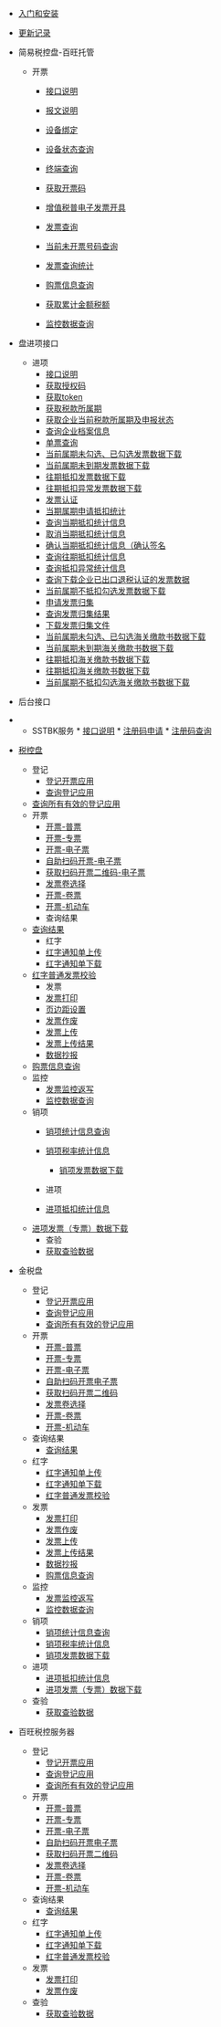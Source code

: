 * [入门和安装]()

* [更新记录](CHANGELOG)

* 简易税控盘-百旺托管
  
  * 开票
    * [接口说明](简易税控盘百旺托管/接口说明-简易税控盘-百旺托管.md)
    
    * [报文说明](简易税控盘百旺托管/报文说明-简易税控盘-百旺托管.md)
    
    * [设备绑定](简易税控盘百旺托管/设备绑定-简易税控盘-百旺托管.md)
    
    * [设备状态查询](简易税控盘百旺托管/设备状态查询-简易税控盘-百旺托管.md)
    
    * [终端查询](简易税控盘百旺托管/终端查询-简易税控盘-百旺托管.md)
    
    * [获取开票码](简易税控盘百旺托管/获取开票码-简易税控盘-百旺托管.md)
    
    * [增值税普电子发票开具](简易税控盘百旺托管/增值税普电子发票开具-简易税控盘-百旺托管.md)
    
    * [发票查询](简易税控盘百旺托管/发票查询-简易税控盘-百旺托管.md)
    
    * [当前未开票号码查询](简易税控盘百旺托管/当前未开票号码查询-简易税控盘-百旺托管.md)
    
    * [发票查询统计](简易税控盘百旺托管/发票查询统计-简易税控盘-百旺托管.md)
    
    * [购票信息查询](简易税控盘百旺托管/购票信息查询-简易税控盘-百旺托管.md)
    
    * [获取累计金额税额](简易税控盘百旺托管/获取累计金额税额-简易税控盘-百旺托管.md)
    
    * [监控数据查询](简易税控盘百旺托管/监控数据查询-简易税控盘-百旺托管.md)
  
* 盘进项接口
  
  * 进项
    * [接口说明](盘进项接口/接口说明-盘进项.md)
    * [获取授权码](盘进项接口/获取授权码-盘进项.md)
    * [获取token](盘进项接口/获取token-盘进项.md)
    * [获取税款所属期](盘进项接口/获取税款所属期-盘进项.md)
    * [获取企业当前税款所属期及申报状态](盘进项接口/获取企业当前税款所属期及申报状态-盘进项.md)
    * [查询企业档案信息](盘进项接口/查询企业档案信息-盘进项.md)
    * [单票查询](盘进项接口/单票查询-盘进项.md)
    * [当前属期未勾选、已勾选发票数据下载](盘进项接口/当前属期未勾选、已勾选发票数据下载-盘进项.md)
    * [当前属期未到期发票数据下载](盘进项接口/当前属期未到期发票数据下载-盘进项.md)
    * [往期抵扣发票数据下载](盘进项接口/往期抵扣发票数据下载-盘进项.md)
    * [往期抵扣异常发票数据下载](盘进项接口/往期抵扣异常发票数据下载-盘进项.md)
    * [发票认证](盘进项接口/发票认证-盘进项.md)
    * [当期属期申请抵扣统计](盘进项接口/当期属期申请抵扣统计-盘进项.md)
    * [查询当期抵扣统计信息](盘进项接口/查询当期抵扣统计信息-盘进项.md)
    * [取消当期抵扣统计信息](盘进项接口/取消当期抵扣统计信息-盘进项.md)
    * [确认当期抵扣统计信息（确认签名](盘进项接口/确认当期抵扣统计-盘进项.md)
    * [查询往期抵扣统计信息](盘进项接口/查询往期抵扣统计信息-盘进项.md)
    * [查询抵扣异常统计信息](盘进项接口/查询抵扣异常统计信息-盘进项.md)
    * [查询下载企业已出口退税认证的发票数据](盘进项接口/查询下载企业已出口退税认证的发票数据-盘进项.md)
    * [当前属期不抵扣勾选发票数据下载](盘进项接口/当前属期不抵扣勾选发票数据下载-盘进项.md)
    * [申请发票归集](盘进项接口/申请发票归集-盘进项.md)
    * [查询发票归集结果](盘进项接口/查询归集结果-盘进项.md)
    * [下载发票归集文件](盘进项接口/下载发票归集文件-盘进项.md)
    * [当前属期未勾选、已勾选海关缴款书数据下载](盘进项接口/当前属期未勾选、已勾选海关缴款书数据下载-盘进项.md)
    * [当前属期未到期海关缴款书数据下载](盘进项接口/当前属期未到期海关缴款书数据下载-盘进项.md)
    * [往期抵扣海关缴款书数据下载](盘进项接口/往期抵扣海关缴款书数据下载-盘进项.md)
    * [往期抵扣海关缴款书数据下载](盘进项接口/往期抵扣海关缴款书数据下载-盘进项.md)
    * [当前属期不抵扣勾选海关缴款书数据下载](盘进项接口/当前属期不抵扣勾选海关缴款书数据下载-盘进项.md)
  
* 后台接口
* 
     * SSTBK服务
      * [接口说明](后台接口/接口说明-后台.md)
      * [注册码申请](后台接口/注册码申请-后台.md)
      * [注册码查询](后台接口/注册码查询-后台.md)


* [税控盘](http://fpfw2.aiee.fun:6677/fpfw2/test/mnkp)
  
  * 登记
	  * [登记开票应用](税控盘/登记/登记开票应用-税控盘.md)
	* [查询登记应用](税控盘/登记/查询登记应用-税控盘.md)
  * [查询所有有效的登记应用](税控盘/登记/查询所有有效的登记应用-税控盘.md)
  * 开票
    * [开票-普票](税控盘/开票/普票开具-税控盘.md)
    * [开票-专票](税控盘/开票/专票开具-税控盘.md)
    * [开票-电子票](税控盘/开票/电票开具-税控盘.md)
    * [自助扫码开票-电子票](税控盘/开票/自助扫码开票-税控盘.md)
    * [获取扫码开票二维码-电子票](税控盘/开票/获取扫码开票二维码-税控盘.md)
    * [发票卷选择](税控盘/开票/发票卷选择-税控盘.md)
    * [开票-卷票](税控盘/开票/卷票开具-税控盘.md)
    * [开票-机动车](税控盘/开票/开票机动车-税控盘.md)
	* 查询结果
  * [查询结果](税控盘/查询结果/查询结果-税控盘.md)
	* 红字
	* [红字通知单上传](税控盘/红字/红字通知单上传-税控盘.md)
	* [红字通知单下载](税控盘/红字/红字通知单下载-税控盘.md)
  * [红字普通发票校验](税控盘/红字/红字普通发票校验-税控盘.md)
	* 发票
	* [发票打印](税控盘/发票/发票打印-税控盘.md)
	* [页边距设置](税控盘/发票/页边距设置-税控盘.md)
	* [发票作废](税控盘/发票/发票作废-税控盘.md)
	* [发票上传](税控盘/发票/发票上传-税控盘.md)
	* [发票上传结果](税控盘/发票/发票上传结果-税控盘.md)
	* [数据抄报](税控盘/发票/数据抄报-税控盘.md)
  * [购票信息查询](税控盘/发票/购票信息查询-税控盘.md)
  * 监控	
    * [发票监控返写](税控盘/监控/发票监控返写-税控盘.md)
    * [监控数据查询](税控盘/监控/监控数据查询-税控盘.md)
  * 销项
    * [销项统计信息查询](税控盘/销项/销项统计信息查询-税控盘.md)
    * [销项税率统计信息](税控盘/销项/销项税率统计信息-税控盘.md)
	  * [销项发票数据下载](税控盘/销项/销项发票数据下载-税控盘.md)
  
	* 进项
	* [进项抵扣统计信息](税控盘/进项/进项抵扣统计信息-税控盘.md)
  * [进项发票（专票）数据下载](税控盘/进项/进项发票（专票）数据下载-税控盘.md)
	* 查验
	* [获取查验数据](税控盘/查验/获取查验数据-税控盘.md)
	
	
	
* 金税盘
  * 登记
	* [登记开票应用](金税盘/登记/登记开票应用-金税盘.md)
	* [查询登记应用](金税盘/登记/查询登记应用-金税盘.md)
	* [查询所有有效的登记应用](金税盘/登记/查询所有有效的登记应用-金税盘.md)
  * 开票
    * [开票-普票](金税盘/开票/开票-普票-金税盘.md)
    * [开票-专票](金税盘/开票/开票-专票-金税盘.md)
    * [开票-电子票](金税盘/开票/开票-电子票-金税盘.md)
    * [自助扫码开票电子票](金税盘/开票/自助扫码开票电子票-金税盘.md)
    * [获取扫码开票二维码](金税盘/开票/获取扫码开票二维码-金税盘.md)
    * [发票卷选择](金税盘/开票/发票卷选择-金税盘.md)
    * [开票-卷票](金税盘/开票/开票-卷票-金税盘.md)
    * [开票-机动车](金税盘/开票/开票-机动车-金税盘.md)
  * 查询结果
    * [查询结果](金税盘/查询结果/查询结果-金税盘.md)
  * 红字
	* [红字通知单上传](金税盘/红字/红字通知单上传-金税盘.md)
	* [红字通知单下载](金税盘/红字/红字通知单下载-金税盘.md)
	* [红字普通发票校验](金税盘/红字/红字普通发票校验-金税盘.md)	
  * 发票
	* [发票打印](金税盘/发票/发票打印-金税盘.md)
	* [发票作废](金税盘/发票/发票作废-金税盘.md)
	* [发票上传](金税盘/发票/发票上传-金税盘.md)
	* [发票上传结果](金税盘/发票/发票上传结果-金税盘.md)
	* [数据抄报](金税盘/发票/数据抄报-金税盘.md)
	* [购票信息查询](金税盘/发票/购票信息查询-金税盘.md)
  * 监控
	* [发票监控返写](金税盘/监控/发票监控返写-金税盘.md)
    * [监控数据查询](金税盘/监控/监控数据查询-金税盘.md)
  * 销项
    * [销项统计信息查询](金税盘/销项/销项统计信息查询-金税盘.md)
    * [销项税率统计信息](金税盘/销项/销项税率统计信息-金税盘.md)
    * [销项发票数据下载](金税盘/销项/销项发票数据下载-金税盘.md)
  * 进项
	* [进项抵扣统计信息](金税盘/进项/进项抵扣统计信息-金税盘.md)
	* [进项发票（专票）数据下载](金税盘/进项/进项发票（专票）数据下载-金税盘.md)
  * 查验
	* [获取查验数据](金税盘/查验/获取查验数据-金税盘.md)
	
* 百旺税控服务器	
  * 登记
    * [登记开票应用](百旺税控服务器/登记/登记开票应用-税控服务器.md)
	* [查询登记应用](百旺税控服务器/登记/查询登记应用-税控服务器.md)
	* [查询所有有效的登记应用](百旺税控服务器/登记/查询所有有效登记应用-税控服务器.md)
  * 开票
    * [开票-普票](百旺税控服务器/开票/开票-普票-百旺税控服务器.md)
    * [开票-专票](百旺税控服务器/开票/专票开具-百旺税控服务器.md)
    * [开票-电子票](百旺税控服务器/开票/电票开具-百旺税控服务器.md)
    * [自助扫码开票电子票](百旺税控服务器/开票/自助扫码开具电票-百旺税控服务器.md)
    * [获取扫码开票二维码](百旺税控服务器/开票/获取扫码开具电票二维码-百旺税控服务器.md)
    * [发票卷选择](百旺税控服务器/开票/发票卷选择-百旺税控服务器.md)
    * [开票-卷票](百旺税控服务器/开票/卷票开具-百旺税控服务器.md)
    * [开票-机动车](百旺税控服务器/开票/机动车发票开具-百旺税控服务器.md)
  * 查询结果
    * [查询结果](百旺税控服务器/查询结果/查询结果-税控服务器.md)
  * 红字
	* [红字通知单上传](百旺税控服务器/红字/红字通知单上传-税控服务器.md)
	* [红字通知单下载](百旺税控服务器/红字/红字通知单下载-税控服务器.md)
	* [红字普通发票校验](百旺税控服务器/红字/红字普通发票效验-税控服务器.md)	
  * 发票
	* [发票打印](百旺税控服务器/发票/发票打印-税控服务器.md)
	* [发票作废](百旺税控服务器/发票/发票作废-税控服务器.md)
  * 查验
	* [获取查验数据](百旺税控服务器/查验/获取查验数据-税控服务器.md)

